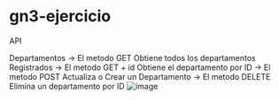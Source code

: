 # gn3-ejercicio

API 

Departamentos 
-> El metodo GET Obtiene todos los departamentos Registrados 
-> El metodo GET + id Obtiene el departamento por ID 
-> El metodo POST Actualiza o Crear un Departamento
-> El metodo DELETE Elimina un departamento por ID 
![image](https://github.com/user-attachments/assets/74dbac63-20f8-4835-bf70-a1ebf94de962)
